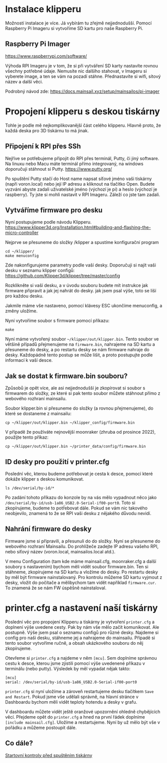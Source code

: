 # Instalace klipperu
Možností instalace je více. Já vybírám tu zřejmě nejjednodušší. Pomocí Raspberry Pi Imageru si vytvoříme SD kartu pro naše Raspberry Pi.

## Raspberry Pi Imager
<a href="https://www.raspberrypi.com/software/" target="_blank">https://www.raspberrypi.com/software/</a>

Výhoda RPI Imageru je v tom, že si při vytváření SD karty nastavíte rovnou všechny potřebné údaje. Nemusíte nic dalšího stahovat, v Imageru si vyberete image, a ten se vám na pozadí stáhne. Přednastavíte si wifi, sítový název a další věci.

Podrobný návod zde:
https://docs.mainsail.xyz/setup/mainsailos/pi-imager

# Propojení klipperu s deskou tiskárny
Tohle je podle mě nejkomplikovanější část celého klipperu. Hlavně proto, že každá deska pro 3D tiskárnu to má jinak.

## Připojení k RPI přes SSh
Nejříve se potřebujeme připojit do RPI přes terminál, Putty, či jiný software. Na linuxu nebo Macu máte terminál přímo integrovaný, na windows doporučuji stáhnout si Putty. 
https://www.putty.org/

Po spuštění Putty stačí do Host name napsat síťové jméno vaši tiskárny (napři voron.local) nebo její IP adresu a kliknout na tlačítko Open. Budete vyzváni abyste zadali uživatelské jméno (výchozí je pi) a heslo (výchozí je raspberry). Ty jste si mohli nastavit v RPI Imageru. Záleží co jste tam zadali.

## Vytváříme firmware pro desku
Nyní postupujeme podle návodu Klipperu.
https://www.klipper3d.org/Installation.html#building-and-flashing-the-micro-controller

Nejprve se přesuneme do složky /klipper a spustíme konfigurační program
```
cd ~/klipper/
make menuconfig
```
Zde nakonfigurujeme parametry podle vaší desky. Doporučuji si najít vaši desku v seznamu klipper configů:
https://github.com/Klipper3d/klipper/tree/master/config

Rozklikněte si vaší desku, a v úvodu souboru budete mít instrukce jak firmware připravit a jak jej nahrát do desky. jak jsem psal výše, toto se liší pro každou desku.

Jakmile máme vše nastaveno, pomocí klávesy ESC ukončíme menuconfig, a změny uložíme.

Nyní vytvoříme soubor s firmware pomocí příkazu:
```
make
```

Nyní máme vytvořený soubor `~/klipper/out/klipper.bin`. Tento soubor ve většině případů přejmenujeme na `firmware.bin`, nahrajeme na SD kartu a přesuneme do desky, a po restartu desky se nám firmware nahraje do desky. Každopádně tento postup se může lišit, a proto postupujte podle informací k vaší desce.

## Jak se dostat k firmware.bin souboru?
Způsobů je opět více, ale asi nejjednodušší je zkopírovat si soubor s firmwarem do složky, ze které si pak tento soubor můžete stáhnout přímo z webového rozhraní mainsailu.

Soubor klipper.bin si přesuneme do složky (a rovnou přejmenujeme), do které se dostaneme z mainsailu:
```
cp ~/klipper/out/klipper.bin ~/klipper_config/firmware.bin
```
V případě že používáte nejnovější moonraker (zhruba od prosince 2022), použijte tento příkaz:
```
cp ~/klipper/out/klipper.bin ~/printer_data/config/firmware.bin
```

## ID desky pro použití v printer.cfg
Poslední věc, kterou budeme potřebovat je cesta k desce, pomocí které dokáže klipper s deskou komunikovat.
```
ls /dev/serial/by-id/*
```
Po zadání tohoto příkazu do konzole by na vás mělo vypadnout něco jako `/dev/serial/by-id/usb-1a86_USB2.0-Serial-if00-port0`. Toto si zkopírujeme, budeme to potřebovat dále. Pokud se vám nic takového neobjevilo, znamená to že se RPI vaši desku z nějakého důvodu nevidí.

## Nahrání firmware do desky
Firmware jsme si připravili, a přesunuli do do složky. Nyní se přesuneme do webového rozhraní Mainsailu. Do prohlížeče zadejte IP adresu vašeho RPI, nebo síťový název (voron.local, mainsailos.local atd.).

V menu Configuration (tam kde máme mainsail.cfg, moonraker.cfg a další soubory s nastavením) bychom měli vidět soubor firmware.bin. Ten si stáhneme, zkopírujeme na SD kartu a vložíme do desky. Po restartu desky by měl být firmware nainstalovaný. Pro kontrolu můžeme SD kartu vyjmout z desky, vložit do počítače a mělibychom tam vidět například `firmware.cur`. To znamená že se nám FW úspěšně nainstaloval.

# printer.cfg a nastavení naší tiskárny
Poslední věc pro propojení Klipperu a tiskárny je vytvoření `printer.cfg` a doplnení výše uvedene cesty. Pak by nám vše mělo začít komunikovat. Ale postupně. Výše jsem psal o seznamu configů pro různé desky. Najdeme si config pro naši desku, stáhneme jej a nahrajeme do mainsailu. Případě si tento soubor vytvoříme ručně, a obsah ukázkového souboru do něj zkopírujeme.

Otevřeme si `printer.cfg` a najdeme v něm `[mcu]`. Sem doplníme správnou cestu k desce, kterou jsme zjistili pomocí výše uvedenené příkazu v terminálu (nebo putty). Výsledek by měl vypadat nějak takto:
```
[mcu]
serial: /dev/serial/by-id/usb-1a86_USB2.0-Serial-if00-port0
```

`printer.cfg` si nyní uložíme a zároveň restartujeme desku tlačítkem `Save and Restart`. Pokud jsme vše udělali správně, na hlavní stránce v Dashboardu bychom měli vidět teploty hotendu a desky v grafu.

V dashboardu můžete vidět ještě oranžové upozornění ohledně chybějících věcí. Přejdeme opět do `printer.cfg` a hned na první řádek doplníme `[include mainsail.cfg]`. Uložíme a restartujeme. Nyní by už mělo být vše v pořádku a můžeme postoupit dále.

## Co dále?
[Startovní kontroly před spuštěním tiskárny](startovni-kontroly.md)
